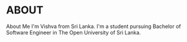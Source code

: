 # ABOUT
About Me I'm Vishva from Sri Lanka. I'm a student pursuing Bachelor of Software Engineer in The Open University of Sri Lanka. 
